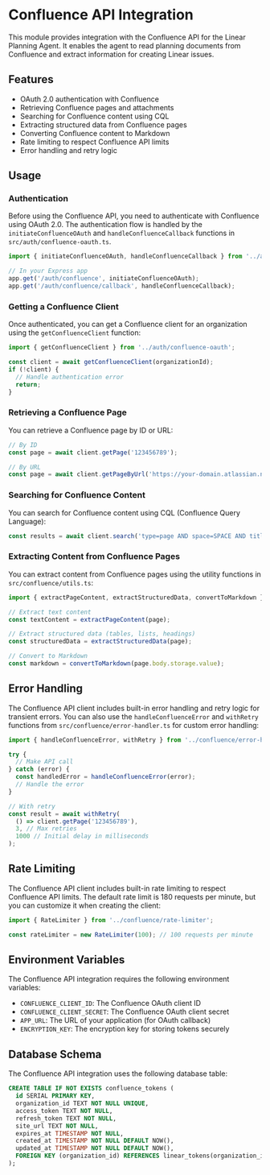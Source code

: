 # Confluence API Integration

This module provides integration with the Confluence API for the Linear Planning Agent. It enables the agent to read planning documents from Confluence and extract information for creating Linear issues.

## Features

- OAuth 2.0 authentication with Confluence
- Retrieving Confluence pages and attachments
- Searching for Confluence content using CQL
- Extracting structured data from Confluence pages
- Converting Confluence content to Markdown
- Rate limiting to respect Confluence API limits
- Error handling and retry logic

## Usage

### Authentication

Before using the Confluence API, you need to authenticate with Confluence using OAuth 2.0. The authentication flow is handled by the `initiateConfluenceOAuth` and `handleConfluenceCallback` functions in `src/auth/confluence-oauth.ts`.

```typescript
import { initiateConfluenceOAuth, handleConfluenceCallback } from '../auth/confluence-oauth';

// In your Express app
app.get('/auth/confluence', initiateConfluenceOAuth);
app.get('/auth/confluence/callback', handleConfluenceCallback);
```

### Getting a Confluence Client

Once authenticated, you can get a Confluence client for an organization using the `getConfluenceClient` function:

```typescript
import { getConfluenceClient } from '../auth/confluence-oauth';

const client = await getConfluenceClient(organizationId);
if (!client) {
  // Handle authentication error
  return;
}
```

### Retrieving a Confluence Page

You can retrieve a Confluence page by ID or URL:

```typescript
// By ID
const page = await client.getPage('123456789');

// By URL
const page = await client.getPageByUrl('https://your-domain.atlassian.net/wiki/spaces/SPACE/pages/123456789');
```

### Searching for Confluence Content

You can search for Confluence content using CQL (Confluence Query Language):

```typescript
const results = await client.search('type=page AND space=SPACE AND title ~ "Planning"');
```

### Extracting Content from Confluence Pages

You can extract content from Confluence pages using the utility functions in `src/confluence/utils.ts`:

```typescript
import { extractPageContent, extractStructuredData, convertToMarkdown } from '../confluence/utils';

// Extract text content
const textContent = extractPageContent(page);

// Extract structured data (tables, lists, headings)
const structuredData = extractStructuredData(page);

// Convert to Markdown
const markdown = convertToMarkdown(page.body.storage.value);
```

## Error Handling

The Confluence API client includes built-in error handling and retry logic for transient errors. You can also use the `handleConfluenceError` and `withRetry` functions from `src/confluence/error-handler.ts` for custom error handling:

```typescript
import { handleConfluenceError, withRetry } from '../confluence/error-handler';

try {
  // Make API call
} catch (error) {
  const handledError = handleConfluenceError(error);
  // Handle the error
}

// With retry
const result = await withRetry(
  () => client.getPage('123456789'),
  3, // Max retries
  1000 // Initial delay in milliseconds
);
```

## Rate Limiting

The Confluence API client includes built-in rate limiting to respect Confluence API limits. The default rate limit is 180 requests per minute, but you can customize it when creating the client:

```typescript
import { RateLimiter } from '../confluence/rate-limiter';

const rateLimiter = new RateLimiter(100); // 100 requests per minute
```

## Environment Variables

The Confluence API integration requires the following environment variables:

- `CONFLUENCE_CLIENT_ID`: The Confluence OAuth client ID
- `CONFLUENCE_CLIENT_SECRET`: The Confluence OAuth client secret
- `APP_URL`: The URL of your application (for OAuth callback)
- `ENCRYPTION_KEY`: The encryption key for storing tokens securely

## Database Schema

The Confluence API integration uses the following database table:

```sql
CREATE TABLE IF NOT EXISTS confluence_tokens (
  id SERIAL PRIMARY KEY,
  organization_id TEXT NOT NULL UNIQUE,
  access_token TEXT NOT NULL,
  refresh_token TEXT NOT NULL,
  site_url TEXT NOT NULL,
  expires_at TIMESTAMP NOT NULL,
  created_at TIMESTAMP NOT NULL DEFAULT NOW(),
  updated_at TIMESTAMP NOT NULL DEFAULT NOW(),
  FOREIGN KEY (organization_id) REFERENCES linear_tokens(organization_id)
);
```
